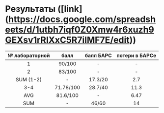 # Результаты ([link] (https://docs.google.com/spreadsheets/d/1utbh7iqf0Z0Xmw4r6xuzh9GEXsv1rRIXxC5R7ilMF7E/edit))

| № лабораторной | балл | балл БАРС | потери в БАРСе |
| :---: | :---: | :---: | :---: |
| 1 | 90/100 | - | - |
| 2 | 83/100 | - | - |
| SUM (1-2) | - | 17.3/20 | 2.7 |
| 3-4 | 71.78/100 | 28.7/40 | 11.3 |
| AVG | 81.6/100 | - | 6.47 |
| SUM | - | 46/60 | 14 |

